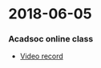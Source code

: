 
2018-06-05
===========
### Acadsoc online class
* [Video record](http://joinclassroom.quanshi.com/record/index/3168653/UVtNBhPw6glMjZpKx3zGbDSH0neakX5r/6139791995a62817802c99ebab7dadee620ef134/0)
